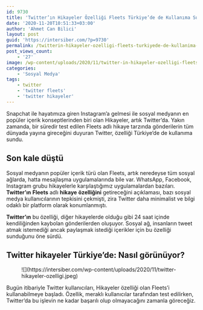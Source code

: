 ```yaml
---
id: 9730
title: 'Twitter’ın Hikayeler Özelliği Fleets Türkiye’de de Kullanıma Sunuldu'
date: '2020-11-20T10:51:33+03:00'
author: 'Ahmet Can Bilici'
layout: post
guid: 'https://intersiber.com/?p=9730'
permalink: /twitterin-hikayeler-ozelligi-fleets-turkiyede-de-kullanima-sunuldu/
post_views_count:
    - '27'
image: /wp-content/uploads/2020/11/twitter-in-hikayeler-ozelligi-fleets-turkiye-de-de-kullanima-sunuldu.png
categories:
    - 'Sosyal Medya'
tags:
    - twitter
    - 'twitter fleets'
    - 'twitter hikayeler'
---
```


Snapchat ile hayatımıza giren Instagram’a gelmesi ile sosyal medyanın en popüler içerik konseptlerinden biri olan Hikayeler, artık Twitter’da. Yakın zamanda, bir süredir test edilen Fleets adlı hikaye tarzında gönderilerin tüm dünyada yayına gireceğini duyuran Twitter, özelliği Türkiye’de de kullanıma sundu.

## Son kale düştü

Sosyal medyanın popüler içerik türü olan Fleets, artık neredeyse tüm sosyal ağlarda, hatta mesajlaşma uygulamalarında bile var. WhatsApp, Facebook, Instagram grubu hikayelerle karşılaştığımız uygulamalardan bazıları. **Twitter’ın** **Fleets** adlı **hikaye** **özelliğini** getireceğini açıklaması, bazı sosyal medya kullanıcılarının tepkisini çekmişti, zira Twitter daha minimalist ve bilgi odaklı bir platform olarak konumlanmıştı.

**Twitter’ın** bu özelliği, diğer hikayelerde olduğu gibi 24 saat içinde kendiliğinden kaybolan gönderilerden oluşuyor. Sosyal ağ, insanların tweet atmak istemediği ancak paylaşmak istediği içerikler için bu özelliği sunduğunu öne sürdü.

## Twitter hikayeler Türkiye’de: Nasıl görünüyor?

<figure class="wp-block-image size-large">![](https://intersiber.com/wp-content/uploads/2020/11/twitter-hikayeler-ozelligi.jpeg)</figure>Bugün itibariyle Twitter kullanıcıları, Hikayeler özelliği olan Fleets’i kullanabilmeye başladı. Özellik, meraklı kullanıcılar tarafından test edilirken, Twitter’da bu işlevin ne kadar başarılı olup olmayacağını zamanla göreceğiz.